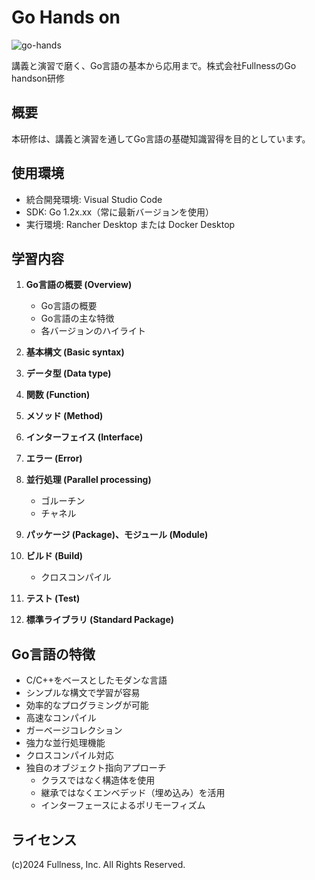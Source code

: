 # Go Hands on

![go-hands](https://github.com/user-attachments/assets/b2581f85-526e-42b6-85ec-21a6bc72aeee)

講義と演習で磨く、Go言語の基本から応用まで。株式会社FullnessのGo handson研修

## 概要

本研修は、講義と演習を通してGo言語の基礎知識習得を目的としています。

## 使用環境

- 統合開発環境: Visual Studio Code
- SDK: Go 1.2x.xx（常に最新バージョンを使用）
- 実行環境: Rancher Desktop または Docker Desktop

## 学習内容

1. **Go言語の概要 (Overview)**
   - Go言語の概要
   - Go言語の主な特徴
   - 各バージョンのハイライト

2. **基本構文 (Basic syntax)**

3. **データ型 (Data type)**

4. **関数 (Function)**

5. **メソッド (Method)**

6. **インターフェイス (Interface)**

7. **エラー (Error)**

8. **並行処理 (Parallel processing)**
   - ゴルーチン
   - チャネル

9. **パッケージ (Package)、モジュール (Module)**

10. **ビルド (Build)**
    - クロスコンパイル

11. **テスト (Test)**

12. **標準ライブラリ (Standard Package)**

## Go言語の特徴

- C/C++をベースとしたモダンな言語
- シンプルな構文で学習が容易
- 効率的なプログラミングが可能
- 高速なコンパイル
- ガーベージコレクション
- 強力な並行処理機能
- クロスコンパイル対応
- 独自のオブジェクト指向アプローチ
  - クラスではなく構造体を使用
  - 継承ではなくエンベデッド（埋め込み）を活用
  - インターフェースによるポリモーフィズム

## ライセンス

(c)2024 Fullness, Inc. All Rights Reserved.
